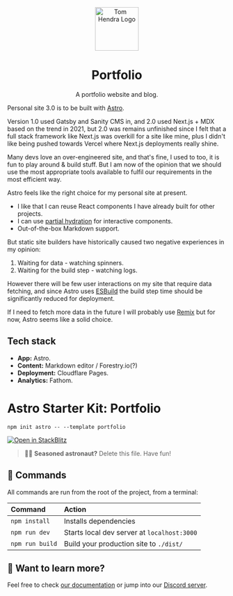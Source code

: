 <div align=center>
<img alt="Tom Hendra Logo" src="https://res.cloudinary.com/tomhendra/image/upload/v1567091669/tomhendra-logo/tomhendra-logo-round-1024.png" width="100" />
<h1>Portfolio</h1>
<p>A portfolio website and blog.</p>
</div>

Personal site 3.0 is to be built with [Astro](https://docs.astro.build/getting-started/). 

Version 1.0 used Gatsby and Sanity CMS in, and 2.0 used Next.js + MDX based on the trend in 2021, but 2.0 was remains unfinished since I felt that a full stack framework like Next.js was overkill for a site like mine, plus I didn't like being pushed towards Vercel where Next.js deployments really shine. 

Many devs love an over-engineered site, and that's fine, I used to too, it is fun to play around & build stuff. But I am now of the opinion that we should use the most appropriate tools available to fulfil our requirements in the most efficient way. 

Astro feels like the right choice for my personal site at present. 

- I like that I can reuse React components I have already built for other projects.
- I can use [partial hydration](https://docs.astro.build/core-concepts/component-hydration/) for interactive components. 
- Out-of-the-box Markdown support.

But static site builders have historically caused two negative experiences in my opinion: 

1. Waiting for data - watching spinners.
2. Waiting for the build step - watching logs.

However there will be few user interactions on my site that require data fetching, and since Astro uses [ESBuild](https://github.com/evanw/esbuild) the build step time should be significantly reduced for deployment.

If I need to fetch more data in the future I will probably use [Remix](https://remix-run.web.app) but for now, Astro seems like a solid choice. 

## Tech stack

- **App:** Astro.
- **Content:** Markdown editor / Forestry.io(?)
- **Deployment:** Cloudflare Pages.
- **Analytics:** Fathom.

# Astro Starter Kit: Portfolio

```
npm init astro -- --template portfolio
```

[![Open in StackBlitz](https://developer.stackblitz.com/img/open_in_stackblitz.svg)](https://stackblitz.com/github/snowpackjs/astro/tree/latest/examples/portfolio)

> 🧑‍🚀 **Seasoned astronaut?** Delete this file. Have fun!

## 🧞 Commands

All commands are run from the root of the project, from a terminal:

| Command         | Action                                      |
|:----------------|:--------------------------------------------|
| `npm install`   | Installs dependencies                       |
| `npm run dev`   | Starts local dev server at `localhost:3000` |
| `npm run build` | Build your production site to `./dist/`     |

## 👀 Want to learn more?

Feel free to check [our documentation](https://github.com/snowpackjs/astro) or jump into our [Discord server](https://astro.build/chat).